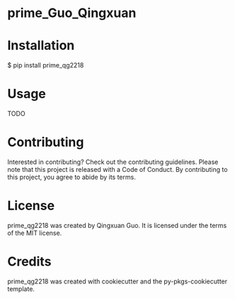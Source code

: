# prime_Guo_Qingxuan

# Installation
$ pip install prime_qg2218
# Usage
TODO
# Contributing
Interested in contributing? Check out the contributing guidelines. Please note that this project is released with a Code of Conduct. By contributing to this project, you agree to abide by its terms.

# License
prime_qg2218 was created by Qingxuan Guo. It is licensed under the terms of the MIT license.

# Credits
prime_qg2218 was created with cookiecutter and the py-pkgs-cookiecutter template.
